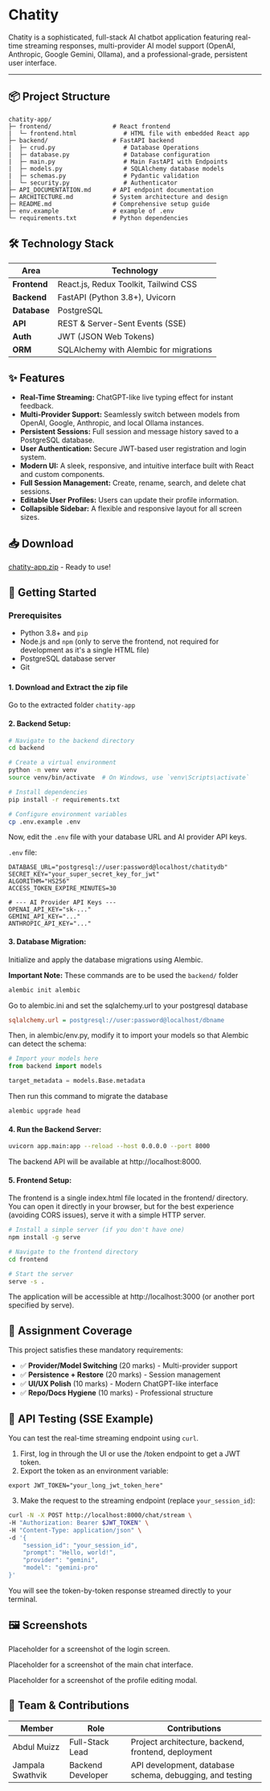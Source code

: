 ﻿# Chatity
Chatity is a sophisticated, full-stack AI chatbot application featuring real-time streaming responses, multi-provider AI model support (OpenAI, Anthropic, Google Gemini, Ollama), and a professional-grade, persistent user interface.

---

## 📦 Project Structure
```
chatity-app/
├─ frontend/                 # React frontend
|  └─ frontend.html             # HTML file with embedded React app
├─ backend/                  # FastAPI backend
|  ├─ crud.py                   # Database Operations
|  ├─ database.py               # Database configuration
|  ├─ main.py                   # Main FastAPI with Endpoints
|  ├─ models.py                 # SQLAlchemy database models
|  ├─ schemas.py                # Pydantic validation
|  └─ security.py               # Authenticator
├─ API_DOCUMENTATION.md      # API endpoint documentation
├─ ARCHITECTURE.md           # System architecture and design
├─ README.md                 # Comprehensive setup guide
├─ env.example               # example of .env
└─ requirements.txt          # Python dependencies
```
## 🛠️ Technology Stack
| Area         | Technology                             |
|----------    |----------------------------------------|
| **Frontend** | React.js, Redux Toolkit, Tailwind CSS  |
| **Backend**  | FastAPI (Python 3.8+), Uvicorn         |
| **Database** | PostgreSQL                             |
| **API**      | REST & Server-Sent Events (SSE)        |
| **Auth**     | JWT (JSON Web Tokens)                  |
| **ORM**      | SQLAlchemy with Alembic for migrations |
## ✨ Features
- **Real-Time Streaming:** ChatGPT-like live typing effect for instant feedback.
- **Multi-Provider Support:** Seamlessly switch between models from OpenAI, Google, Anthropic, and local Ollama instances.
- **Persistent Sessions:** Full session and message history saved to a PostgreSQL database.
- **User Authentication:** Secure JWT-based user registration and login system.
- **Modern UI:** A sleek, responsive, and intuitive interface built with React and custom components.
- **Full Session Management:** Create, rename, search, and delete chat sessions.
- **Editable User Profiles:** Users can update their profile information.
- **Collapsible Sidebar:** A flexible and responsive layout for all screen sizes.
## 📥 Download
[chatity-app.zip](https://github.com/AbdulMuizz789/AIAgenteZSCM/archive/refs/heads/main.zip) - Ready to use!

## 🚀 Getting Started
### Prerequisites
- Python 3.8+ and ```pip```
- Node.js and ```npm``` (only to serve the frontend, not required for development as it's a single HTML file)
- PostgreSQL database server
- Git
###
#### 1. Download and Extract the zip file
Go to the extracted folder ```chatity-app```
#### 2. Backend Setup:
```bash
# Navigate to the backend directory
cd backend

# Create a virtual environment
python -m venv venv
source venv/bin/activate  # On Windows, use `venv\Scripts\activate`

# Install dependencies
pip install -r requirements.txt

# Configure environment variables
cp .env.example .env
```
Now, edit the ```.env``` file with your database URL and AI provider API keys.

```.env``` file:
```
DATABASE_URL="postgresql://user:password@localhost/chatitydb"
SECRET_KEY="your_super_secret_key_for_jwt"
ALGORITHM="HS256"
ACCESS_TOKEN_EXPIRE_MINUTES=30

# --- AI Provider API Keys ---
OPENAI_API_KEY="sk-..."
GEMINI_API_KEY="..."
ANTHROPIC_API_KEY="..."
```
#### 3. Database Migration:
Initialize and apply the database migrations using Alembic.

**Important Note:** These commands are to be used the ```backend/``` folder
```bash
alembic init alembic
```
Go to alembic.ini and set the sqlalchemy.url to your postgresql database
```ini
sqlalchemy.url = postgresql://user:password@localhost/dbname
```
Then, in alembic/env.py, modify it to import your models so that Alembic can detect the schema:
```python
# Import your models here
from backend import models

target_metadata = models.Base.metadata
```
Then run this command to migrate the database
```bash
alembic upgrade head
```
#### 4. Run the Backend Server:
```bash
uvicorn app.main:app --reload --host 0.0.0.0 --port 8000
```
The backend API will be available at http://localhost:8000.
#### 5. Frontend Setup:
The frontend is a single index.html file located in the frontend/ directory. You can open it directly in your browser, but for the best experience (avoiding CORS issues), serve it with a simple HTTP server.
```bash
# Install a simple server (if you don't have one)
npm install -g serve

# Navigate to the frontend directory
cd frontend

# Start the server
serve -s .
```
The application will be accessible at http://localhost:3000 (or another port specified by serve).
## 🎯 Assignment Coverage
This project satisfies these mandatory requirements: 
- ✅ **Provider/Model Switching** (20 marks) - Multi-provider support 
- ✅ **Persistence + Restore** (20 marks) - Session management 
- ✅ **UI/UX Polish** (10 marks) - Modern ChatGPT-like interface 
- ✅ **Repo/Docs Hygiene** (10 marks) - Professional structure
<!-- - ✅ **Error Handling + Limits** (10 marks) - Rate limiting, token caps  -->
<!-- - ✅ **SSE Streaming** (30 marks) - Real-time token-by-token responses  -->

## 🔬 API Testing (SSE Example)
You can test the real-time streaming endpoint using ```curl```.
1) First, log in through the UI or use the /token endpoint to get a JWT token.
1) Export the token as an environment variable:
```
export JWT_TOKEN="your_long_jwt_token_here"
```
3) Make the request to the streaming endpoint (replace ```your_session_id```):
```bash
curl -N -X POST http://localhost:8000/chat/stream \
-H "Authorization: Bearer $JWT_TOKEN" \
-H "Content-Type: application/json" \
-d '{
    "session_id": "your_session_id",
    "prompt": "Hello, world!",
    "provider": "gemini",
    "model": "gemini-pro"
}'
```
You will see the token-by-token response streamed directly to your terminal.
## 🖼️ Screenshots
Placeholder for a screenshot of the login screen.

Placeholder for a screenshot of the main chat interface.

Placeholder for a screenshot of the profile editing modal.
## 👥 Team & Contributions
| Member           | Role              | Contributions                                            |
| ----             | ----              | ----                                                     |
| Abdul Muizz      | Full-Stack Lead   | Project architecture, backend, frontend, deployment      |
| Jampala Swathvik | Backend Developer | API development, database schema, debugging, and testing |